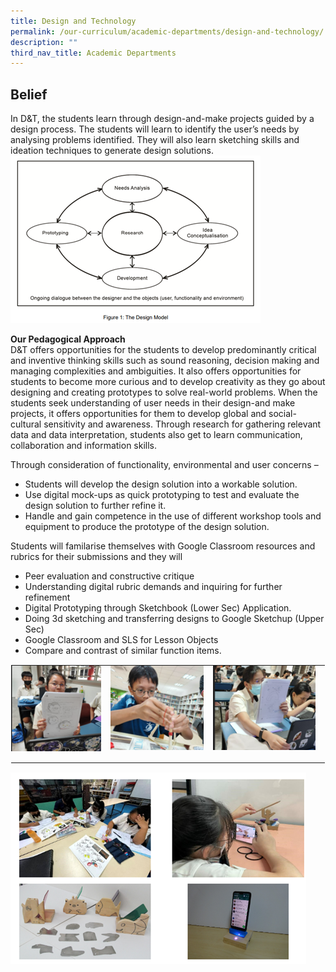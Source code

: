 ```yaml
---
title: Design and Technology
permalink: /our-curriculum/academic-departments/design-and-technology/
description: ""
third_nav_title: Academic Departments
---
```

Belief
------------------
In D&amp;T, the students learn through design-and-make projects guided by a design process. The students will learn to identify the user’s needs by analysing problems identified. They will also learn sketching skills and ideation techniques to generate design solutions.![](/images/Design_And_Technology/Department_programmes/dnt_model.png)

**Our Pedagogical Approach**<br>
D&amp;T offers opportunities for the students to develop predominantly critical and inventive thinking skills such as sound reasoning, decision making and managing complexities and ambiguities. It also offers opportunities for students to become more curious and to develop creativity as they go about designing and creating prototypes to solve real-world problems. When the students seek understanding of user needs in their design-and make projects, it offers opportunities for them to develop global and social-cultural sensitivity and awareness. Through research for gathering relevant data and data interpretation, students also get to learn communication, collaboration and information skills.

Through consideration of functionality, environmental and user concerns –
* Students will develop the design solution into a workable solution. 
* Use digital mock-ups as quick prototyping to test and evaluate the design solution to further refine it. 
* Handle and gain competence in the use of different workshop tools and equipment to produce the prototype of the design solution.

Students will familarise themselves with Google Classroom resources and rubrics for their submissions and they will 
* Peer evaluation and constructive critique
* Understanding digital rubric demands and inquiring for further refinement 
* Digital Prototyping through Sketchbook (Lower Sec) Application.
* Doing 3d sketching and transferring designs to Google Sketchup (Upper Sec)
* Google Classroom and SLS for Lesson Objects
* Compare and contrast of similar function items.


<table class="ive_eobj_center ives_tab_kosong" style="margin: auto;
    outline: 0px;
    padding: 0px;
    border-collapse: collapse;
    clear: both;
    border: 1px solid transparent;
    table-layout: fixed;">
  <tbody style="margin: 0px; outline: 0px; padding: 0px">
    <tr style="margin: 0px; outline: 0px; padding: 0px">
      <td style="margin: 0px;
          outline: 0px;
          padding: 0px 15px 15px 0px;
          vertical-align: top;">
        <img src="/images/Design_And_Technology/Department_programmes/d_n_t_1a.png" alt="Math_1.jpg" class="ive_eobj_center" style="width=">
      </td>
      <td style="margin: 0px;
          outline: 0px;
          padding: 0px 15px 15px 0px;
          vertical-align: top;">
        <img src="/images/Design_And_Technology/Department_programmes/d_n_t_1b.png" width="100%" alt="Math_2.jpg" class="ive_eobj_center" style="width=">
      </td>
      <td style="margin: 0px;
          outline: 0px;
          padding: 0px 15px 15px 0px;
          vertical-align: top;">
        <img src="/images/Design_And_Technology/Department_programmes/d_n_t_1c.png" width="100%" alt="Math_3.jpg" class="ive_eobj_center" style="width=">
      </td>
    </tr>
  </tbody>
</table>

![](/images/Design_And_Technology/Department_programmes/d_n_t_1d.png)